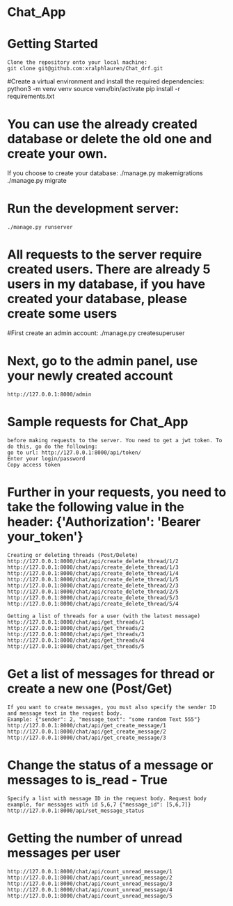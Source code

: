 # Chat_App

# Getting Started
	Clone the repository onto your local machine:
	git clone git@github.com:xralphlauren/Chat_drf.git

#Create a virtual environment and install the required dependencies:
	python3 -m venv venv
	source venv/bin/activate
	pip install -r requirements.txt

# You can use the already created database or delete the old one and create your own.
If you choose to create your database:
	./manage.py makemigrations
	./manage.py migrate

# Run the development server:
	./manage.py runserver

# All requests to the server require created users. There are already 5 users in my database, if you have created your database, please create some users
#First create an admin account:
	./manage.py createsuperuser

# Next, go to the admin panel, use your newly created account
	http://127.0.0.1:8000/admin
# Sample requests for Chat_App
	before making requests to the server. You need to get a jwt token. To do this, go do the following:
	go to url: http://127.0.0.1:8000/api/token/
	Enter your login/password
	Copy access token

# Further in your requests, you need to take the following value in the header: {'Authorization': 'Bearer your_token'}
	Creating or deleting threads (Post/Delete)
	http://127.0.0.1:8000/chat/api/create_delete_thread/1/2
	http://127.0.0.1:8000/chat/api/create_delete_thread/1/3
	http://127.0.0.1:8000/chat/api/create_delete_thread/1/4
	http://127.0.0.1:8000/chat/api/create_delete_thread/1/5
	http://127.0.0.1:8000/chat/api/create_delete_thread/2/3
	http://127.0.0.1:8000/chat/api/create_delete_thread/2/5
	http://127.0.0.1:8000/chat/api/create_delete_thread/5/3
	http://127.0.0.1:8000/chat/api/create_delete_thread/5/4

	Getting a list of threads for a user (with the latest message)
	http://127.0.0.1:8000/chat/api/get_threads/1
	http://127.0.0.1:8000/chat/api/get_threads/2
	http://127.0.0.1:8000/chat/api/get_threads/3
	http://127.0.0.1:8000/chat/api/get_threads/4
	http://127.0.0.1:8000/chat/api/get_threads/5


# Get a list of messages for thread or create a new one (Post/Get)
	If you want to create messages, you must also specify the sender ID and message text in the request body.
	Example: {"sender": 2, "message_text": "some random Text 555"}
	http://127.0.0.1:8000/chat/api/get_create_message/1
	http://127.0.0.1:8000/chat/api/get_create_message/2
	http://127.0.0.1:8000/chat/api/get_create_message/3

# Change the status of a message or messages to is_read - True
	Specify a list with message ID in the request body. Request body example, for messages with id 5,6,7 {"message_id": [5,6,7]}
	http://127.0.0.1:8000/api/set_message_status


# Getting the number of unread messages per user
	http://127.0.0.1:8000/chat/api/count_unread_message/1
	http://127.0.0.1:8000/chat/api/count_unread_message/2
	http://127.0.0.1:8000/chat/api/count_unread_message/3
	http://127.0.0.1:8000/chat/api/count_unread_message/4
	http://127.0.0.1:8000/chat/api/count_unread_message/5
